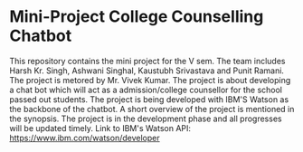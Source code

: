 # Mini-Project College Counselling Chatbot
This repository contains the mini project for the V sem. 
The team includes Harsh Kr. Singh, Ashwani Singhal, Kaustubh Srivastava
and Punit Ramani. The project is metored by Mr. Vivek Kumar.
The project is about developing a chat bot which will act as a admission/college counsellor for the school passed out students.
The project is being developed with IBM'S Watson as the backbone of the chatbot.
A short overview of the project is mentioned in the synopsis. 
The project is in the development phase and all progresses will be updated timely.
Link to IBM's Watson API: https://www.ibm.com/watson/developer

